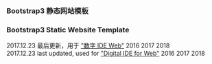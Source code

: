 ### Bootstrap3 静态网站模板
### Bootstrap3 Static Website Template

2017.12.23 最后更新，用于 ["数字 IDE Web"](http://dts.digitser.cn/zh-CN/ide/ideweb/index.html "数字 IDE Web") 2016 2017 2018  
2017.12.23 last updated, used for ["Digital IDE for Web"](http://dts.digitser.cn/en-US/ide/ideweb/index.html "Digital IDE for Web") 2016 2017 2018  


